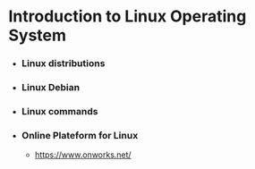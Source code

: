 # Introduction to Linux Operating System
- ### Linux distributions
- ### Linux Debian
- ### Linux commands
- ### Online Plateform for Linux
    - https://www.onworks.net/
